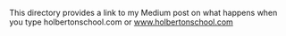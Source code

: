 This directory provides a link to my Medium post on what happens when you type holbertonschool.com or www.holbertonschool.com
